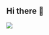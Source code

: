 ## Hi there 👋
<picture>
  <source src="https://github-stats-771073216.vercel.app/api/top-langs/?username=771073216&layout=compact&exclude_repo=github-stats">
  <img src="https://github-stats-771073216.vercel.app/api/top-langs/?username=771073216&layout=compact&exclude_repo=github-stats">
</picture>

<!--
**771073216/771073216** is a ✨ _special_ ✨ repository because its `README.md` (this file) appears on your GitHub profile.

Here are some ideas to get you started:

- 🔭 I’m currently working on ...
- 🌱 I’m currently learning ...
- 👯 I’m looking to collaborate on ...
- 🤔 I’m looking for help with ...
- 💬 Ask me about ...
- 📫 How to reach me: ...
- 😄 Pronouns: ...
- ⚡ Fun fact: ...
-->
